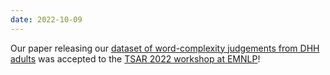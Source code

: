```yaml
---
date: 2022-10-09
---
```


Our paper releasing our [dataset of word-complexity judgements from DHH adults](https://github.com/oliveralonzo/DHH-lexical-dataset) was accepted to the [TSAR 2022 workshop at EMNLP](https://taln.upf.edu/pages/tsar2022-ws/)!

